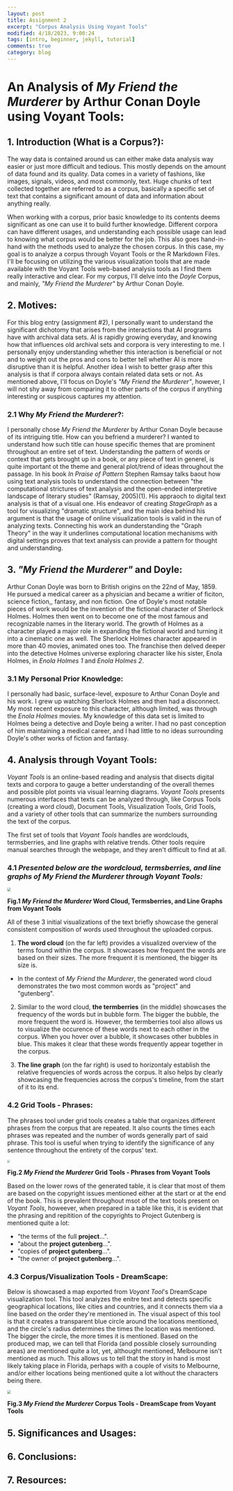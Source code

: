 ```yaml
---
layout: post
title: Assignment 2
excerpt: "Corpus Analysis Using Voyant Tools"
modified: 4/18/2023, 9:00:24
tags: [intro, beginner, jekyll, tutorial]
comments: true
category: blog
---
```


# An Analysis of *My Friend the Murderer* by Arthur Conan Doyle using Voyant Tools:

## 1. Introduction (What is a Corpus?):
The way data is contained around us can either make data analysis way easier or just more difficult and tedious. This mostly depends on the amount of data found and its quality. Data comes in a variety of fashions, like images, signals, videos, and most commonly, text. Huge chunks of text collected together are referred to as a corpus, basically a specific set of text that contains a significant amount of data and information about anything really.

When working with a corpus, prior basic knowledge to its contents deems significant as one can use it to build further knowledge. Different corpora can have different usages, and understanding each possible usage can lead to knowing what corpus would be better for the job. This also goes hand-in-hand with the methods used to analyze the chosen corpus. In this case, my goal is to analyze a corpus through Voyant Tools or the R Markdown Files. I'll be focusing on utilizing the various visualization tools that are made available with the Voyant Tools web-based analysis tools as I find them really interactive and clear. For my corpus, I'll delve into the *Doyle* Corpus, and mainly, *"My Friend the Murderer"* by Arthur Conan Doyle.

## 2. Motives:
For this blog entry (assignment #2), I personally want to understand the significant dichotomy that arises from the interactions that AI programs have with archival data sets. AI is rapidly growing everyday, and knowing how that influences old archival sets and corpora is very interesting to me. I personally enjoy understanding whether this interaction is beneficial or not and to weight out the pros and cons to better tell whether AI is more disruptive than it is helpful.
Another idea I wish to better grasp after this analysis is that if corpora always contain related data sets or not. As mentioned above, I'll focus on Doyle's *"My Friend the Murderer"*, however, I will not shy away from comparing it to other parts of the corpus if anything interesting or suspicous captures my attention.

### 2.1 Why *My Friend the Murderer*?:
I personally chose *My Friend the Murderer* by Arthur Conan Doyle because of its intriguing title. How can you befriend a murderer? I wanted to understand how such title can house specific themes that are prominent throughout an entire set of text. Understanding the pattern of words or context that gets brought up in a book, or any piece of text in generel, is quite important ot the theme and general plot/trend of ideas throughout the passage. In his book *In Praise of Pattern* Stephen Ramsay talks baout how using text analysis tools to understand the connection between "the computational strictures of text analysis and the open-ended interpretive landscape of literary studies" (Ramsay, 2005)(1).
His appraoch to digital text analysis is that of a visual one. His endeavor of creating *StageGraph* as a tool for visualizing "dramatic structure", and the main idea behind his argument is that the usage of online visualization tools is valid in the run of analyzing texts. Connecting his work an dunderstanding the "Graph Theory" in the way it underlines computational location mechanisms with digital settings proves that text analysis can provide a pattern for thought and understanding.

## 3. *"My Friend the Murderer"* and Doyle:
Arthur Conan Doyle was born to British origins on the 22nd of May, 1859. He pursued a medical career as a physician and became a writier of ficiton, science fiction,, fantasy, and non fiction. One of Doyle's most notable pieces of work would be the invention of the fictional character of Sherlock Holmes. Holmes then went on to become one of the most famous and recognizable names in the literary world. The growth of Holmes as a character played a major role in expanding the fictional world and turning it into a cinematic one as well. The Sherlock Holmes character appeared in more than 40 movies, animated ones too. The franchise then delved deeper into the detective Holmes universe exploring character like his sister, Enola Holmes, in *Enola Holmes 1* and *Enola Holmes 2*.

### 3.1 My Personal Prior Knowledge:
I personally had basic, surface-level, exposure to Arthur Conan Doyle and his work. I grew up watching Sherlock Holmes and then had a disconnect. My most recent exposure to this character, although limited, was through the *Enola Holmes* movies. My knowledge of this data set is limited to Holmes being a detective and Doyle being a writer. I had no past conception of him maintaining a medical career, and I had little to no ideas surrounding Doyle's other works of fiction and fantasy.

## 4. Analysis through Voyant Tools:
*Voyant Tools* is an online-based reading and analysis that disects digital texts and corpora to gauge a better understanding of the overall themes and possible plot points via visual learning diagrams.
 *Voyant Tools* presents numerous interfaces that texts can be analyzed through, like Corpus Tools (creating a word cloud), Document Tools, Visualization Tools, Grid Tools, and a variety of other tools that can summarize the numbers surrounding the text of the corpus.

The first set of tools that *Voyant Tools* handles are wordclouds, termsberries, and line graphs with relative trends. Other tools require manual searches through the webpage, and they aren't difficult to find at all.

### 4.1 ***Presented below are the wordcloud, termsberries, and line graphs of *My Friend the Murderer* through *Voyant Tools*:***

<img src="/assets/voyanttools1.png" style="zoom:50%"/>

**Fig.1 *My Friend the Murderer* Word Cloud, Termsberries, and Line Graphs from Voyant Tools**

All of these 3 initial visualizations of the text briefly showcase the general consistent composition of words used throughout the uploaded corpus.

1. **The word cloud** (on the far left) provides a visualized overview of the terms found within the corpus. It showcases how frequent the words are based on their sizes. The more frequent it is mentioned, the bigger its size is.
- In the context of *My Friend the Murderer*, the generated word cloud demonstrates the two most common words as "project" and "gutenberg".

2. Similar to the word cloud, **the termberries** (in the middle) showcases the frequency of the words but in bubble form. The bigger the bubble, the more frequent the word is. However, the termberries tool also allows us to visualize the occurence of these words next to each other in the corpus. When you hover over a bubble, it showcases other bubbles in blue. This makes it clear that these words frequently appear together in the corpus.

3. **The line graph** (on the far right) is used to horizontaly establish the relative frequencies of words across the corpus. It also helps by clearly  showcasing the frequencies across the corpus's timeline, from the start of it to its end.

### 4.2 Grid Tools - Phrases:
The phrases tool under grid tools creates a table that organizes different phrases from the corpus that are repeated. It also counts the times each phrases was repeated and the number of words generally part of said phrase.
This tool is useful when trying to identify the significance of any sentence throughout the entirety of the corpus' text.

<img src="/assets/phrasestable.png" style="zoom:40%"/>

**Fig.2 *My Friend the Murderer* Grid Tools - Phrases from Voyant Tools**

Based on the lower rows of the generated table, it is clear that most of them are based on the copyright issues mentioned either at the start or at the end of the book.
This is prevalent throughout msot of the text tools present on *Voyant Tools*, howeever, when prepared in a table like this, it is evident that the phrasing and repitition of the copyrights to Project Gutenberg is mentioned quite a lot:
- "the terms of the full **project**...".
- "about the **project gutenberg**...".
- "copies of **project gutenberg**...".
- "the owner of **project gutenberg**...".

### 4.3 Corpus/Visualization Tools - DreamScape:
Below is showcased a map exported from *Voyant Tool*'s DreamScape visualization tool. This tool analyzes the enitre text and detects specific geographical locations, like cities and countries, and it connects them via a line based on the order they're mentioned in.
The visual aspect of this tool is that it creates a transparent blue circle around the locations mentioned, and the circle's radius determines the times the location was mentioned. The bigger the circle, the more times it is mentioned.
Based on the produced map, we can tell that Florida (and possible closely surrounding areas) are mentioned quite a lot, yet, althought mentioned, Melbourne isn't mentioned as much.
This allows us to tell that the story in hand is most likely taking place in Florida, perhaps with a couple of visits to Melbourne, and/or either locations being mentioned quite a lot without the characters being there.

<img src="/assets/voyanttoolsmap.png" style="zoom:50%"/>

**Fig.3 *My Friend the Murderer* Corpus Tools - DreamScape from Voyant Tools**

## 5. Significances and Usages:

## 6. Conclusions:

## 7. Resources:

